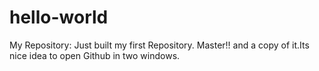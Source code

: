 # hello-world
My Repository:
Just built my first Repository. Master!! and a copy of it.Its nice idea to open Github in two windows.
